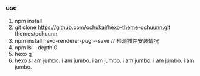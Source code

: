 ### use

1. npm install
2. git clone https://github.com/ochukai/hexo-theme-ochuunn.git themes/ochuunn
3. npm install hexo-renderer-pug --save
// 检测插件安装情况
4. npm ls --depth 0 
5. hexo g
6. hexo si am jumbo.
i am jumbo.
i am jumbo.
i am jumbo.
i am jumbo.
i am jumbo.
